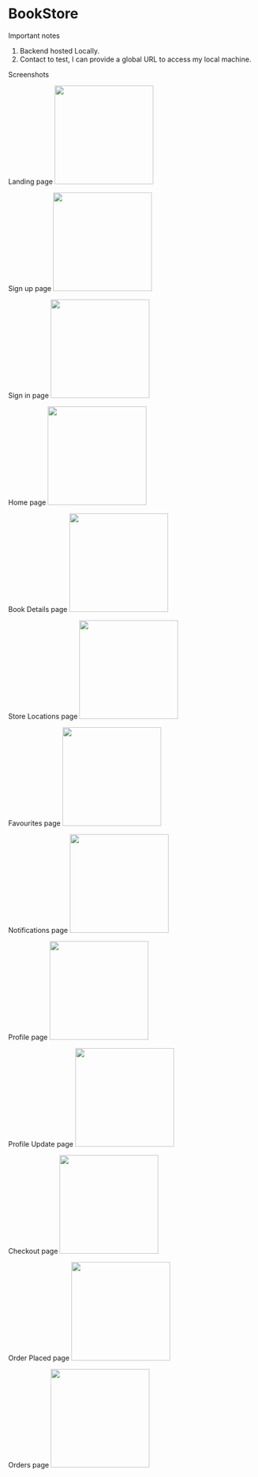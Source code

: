 # BookStore

Important notes

1. Backend hosted Locally.
2. Contact to test, I can provide a global URL to access my local machine.


Screenshots

Landing page
<img src='/Screenshots/landing.png' width='200'>

Sign up page
<img src='/Screenshots/signup.png' width='200'>

Sign in page
<img src='/Screenshots/signin.png' width='200'>

Home page
<img src='/Screenshots/Home.png' width='200'>

Book Details page
<img src='/Screenshots/bookDetails.png' width='200'>

Store Locations page
<img src='/Screenshots/storeLocations.png' width='200'>

Favourites page
<img src='/Screenshots/favourites.png' width='200'>

Notifications page
<img src='/Screenshots/notifications.png' width='200'>

Profile page
<img src='/Screenshots/profile.png' width='200'>

Profile Update page
<img src='/Screenshots/profileUpdate.png' width='200'>

Checkout page
<img src='/Screenshots/checkout.png' width='200'>

Order Placed page
<img src='/Screenshots/orderPlaced.png' width='200'>

Orders page
<img src='/Screenshots/orders.png' width='200'>
